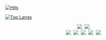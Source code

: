 <div>
 
 [![Hits](https://hits.seeyoufarm.com/api/count/incr/badge.svg?url=https%3A%2F%2Fgithub.com%2Fk0603156&count_bg=%23000000&title_bg=%23000000&icon=mediafire.svg&icon_color=%23FF0000&title=HITS&edge_flat=false)](https://hits.seeyoufarm.com)
 
 [![Top Langs](https://github-readme-stats.vercel.app/api/top-langs/?username=k0603156&layout=compact&hide=css,html)](https://github.com/anuraghazra/github-readme-stats)
</div>

<div align=center>
<img src="https://img.shields.io/badge/Javascript-F7DF1E?style=flat-square&logo=Javascript&logoColor=F7DF1E&labelColor=ffffff"/></a>&nbsp 
<img src="https://img.shields.io/badge/Typescript-3178C6?style=flat-square&logo=Typescript&logoColor=3178C6&labelColor=ffffff"/></a>&nbsp
</div>

</div>
<div align=center>
<img src="https://img.shields.io/badge/React.JS-61DAFB?style=flat-square&logo=React&logoColor=61DAFB&labelColor=ffffff"/></a>&nbsp 
<img src="https://img.shields.io/badge/Next.JS-000000?style=flat-square&logo=Next.js&logoColor=000000&labelColor=ffffff"/></a>&nbsp 
<img src="https://img.shields.io/badge/Vue.JS-4FC08D?style=flat-square&logo=Vue.js&logoColor=4FC08D&labelColor=ffffff"/></a>&nbsp 
<img src="https://img.shields.io/badge/Nuxt.JS-00DC82?style=flat-square&logo=Nuxt.js&logoColor=00DC82&labelColor=ffffff"/></a>&nbsp 
<img src="https://img.shields.io/badge/Nest.JS-E0234E?style=flat-square&logo=Nestjs&logoColor=E0234E&labelColor=ffffff"/></a>&nbsp 
</div>
